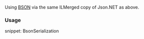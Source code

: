 
Using [BSON](https://en.wikipedia.org/wiki/BSON) via the same ILMerged copy of Json.NET as above.


### Usage

snippet: BsonSerialization